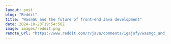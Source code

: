 ```yaml
---
layout: post
blog: "Reddit"
title: "WasmGC and the future of front-end Java development"
date: 2024-10-23T19:54:56Z
image: images/reddit.png
remote_url: "https://www.reddit.com/r/java/comments/1gajofy/wasmgc_and_the_future_of_frontend_java_development/"
---
```

